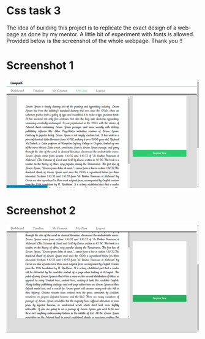 # Css task 3
The idea of building this project is to replicate the exact design of a web-page as done by my mentor. A little bit of experiment with fonts is allowed. Provided below is the screenshot of the whole webpage. Thank you !!
# Screenshot 1
![Alt text](Images/Sc1.png?raw=true "Picture 1")
# Screenshot 2
![Alt text](Images/Sc2.png?raw=true "Picture 2")